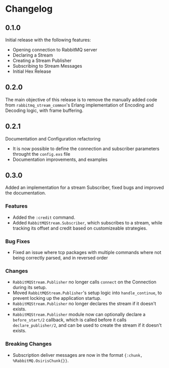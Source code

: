 # Changelog

## 0.1.0

Initial release with the following features:

- Opening connection to RabbitMQ server
- Declaring a Stream
- Creating a Stream Publisher
- Subscribing to Stream Messages
- Initial Hex Release

## 0.2.0

The main objective of this release is to remove the manually added code from `rabbitmq_stream_common`'s Erlang implementation of Encoding and Decoding logic, with frame buffering.

## 0.2.1

Documentation and Configuration refactoring

- It is now possible to define the connection and subscriber parameters throught the `config.exs` file
- Documentation improvements, and examples

## 0.3.0

Added an implementation for a stream Subscriber, fixed bugs and improved the documentation.

### Features

- Added the `:credit` command.
- Added `RabbitMQStream.Subscriber`, which subscribes to a stream, while tracking its offset and credit based on customizeable strategies.

### Bug Fixes

- Fixed an issue where tcp packages with multiple commands where not being correctly parsed, and in reversed order

### Changes

- `RabbitMQStream.Publisher` no longer calls `connect` on the Connection during its setup.
- Moved `RabbitMQStream.Publisher`'s setup logic into `handle_continue`, to prevent locking up the application startup.
- `RabbitMQStream.Publisher` no longer declares the stream if it doesn't exists.
- `RabbitMQStream.Publisher` module now can optionally declare a `before_start/2` callback, which is called before it calls `declare_publisher/2`, and can be used to create the stream if it doesn't exists.

### Breaking Changes

- Subscription deliver messages are now in the format `{:chunk, %RabbitMQ.OsirisChunk{}}`.
